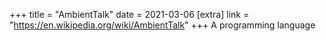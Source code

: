 +++
title = "AmbientTalk"
date = 2021-03-06
[extra]
link = "https://en.wikipedia.org/wiki/AmbientTalk"
+++
A programming language

